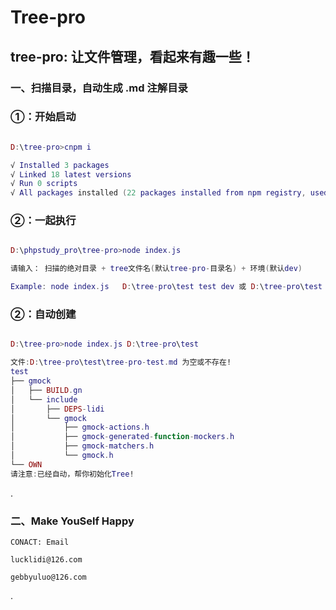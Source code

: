# Tree-pro

## tree-pro: 让文件管理，看起来有趣一些！

### 一、扫描目录，自动生成 .md 注解目录

### ①：开始启动
```lua

D:\tree-pro>cnpm i

√ Installed 3 packages
√ Linked 18 latest versions
√ Run 0 scripts
√ All packages installed (22 packages installed from npm registry, used 2s(network 2s), speed 22.37kB/s, json 21(38.77kB), tarball 0B)

```
### ②：一起执行
```lua

D:\phpstudy_pro\tree-pro>node index.js

请输入： 扫描的绝对目录 + tree文件名(默认tree-pro-目录名) + 环境(默认dev)

Example: node index.js   D:\tree-pro\test test dev 或 D:\tree-pro\test lidi  dev


```
### ②：自动创建
```lua

D:\tree-pro>node index.js D:\tree-pro\test

文件:D:\tree-pro\test\tree-pro-test.md 为空或不存在!
test
├── gmock
│   ├── BUILD.gn
│   └── include
│       ├── DEPS-lidi
│       └── gmock
│           ├── gmock-actions.h
│           ├── gmock-generated-function-mockers.h
│           ├── gmock-matchers.h
│           └── gmock.h
└── OWN
请注意:已经自动，帮你初始化Tree!

```

.

### 二、Make  YouSelf  Happy 
```
CONACT: Email

lucklidi@126.com

gebbyuluo@126.com

```

.





